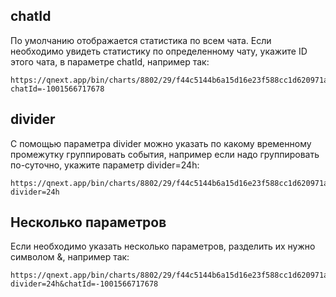 ## chatId
По умолчанию отображается статистика по всем чата. Если необходимо увидеть статистику по определенному чату, укажите ID этого чата, в параметре chatId, например так:
```
https://qnext.app/bin/charts/8802/29/f44c5144b6a15d16e23f588cc1d620971a7418f5?chatId=-1001566717678
```

## divider
С помощью параметра divider можно указать по какому временному промежутку группировать события,
например если надо группировать по-суточно, укажите параметр divider=24h:
```
https://qnext.app/bin/charts/8802/29/f44c5144b6a15d16e23f588cc1d620971a7418f5?divider=24h
```
## Несколько параметров
Если необходимо указать несколько параметров, разделить их нужно символом &, например так:
```
https://qnext.app/bin/charts/8802/29/f44c5144b6a15d16e23f588cc1d620971a7418f5?divider=24h&chatId=-1001566717678
```
